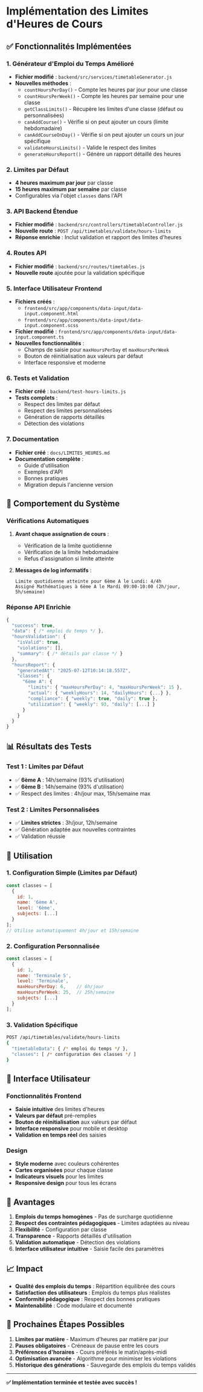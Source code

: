 # Implémentation des Limites d'Heures de Cours

## ✅ Fonctionnalités Implémentées

### 1. **Générateur d'Emploi du Temps Amélioré**
- **Fichier modifié** : `backend/src/services/timetableGenerator.js`
- **Nouvelles méthodes** :
  - `countHoursPerDay()` - Compte les heures par jour pour une classe
  - `countHoursPerWeek()` - Compte les heures par semaine pour une classe
  - `getClassLimits()` - Récupère les limites d'une classe (défaut ou personnalisées)
  - `canAddCourse()` - Vérifie si on peut ajouter un cours (limite hebdomadaire)
  - `canAddCourseOnDay()` - Vérifie si on peut ajouter un cours un jour spécifique
  - `validateHoursLimits()` - Valide le respect des limites
  - `generateHoursReport()` - Génère un rapport détaillé des heures

### 2. **Limites par Défaut**
- **4 heures maximum par jour** par classe
- **15 heures maximum par semaine** par classe
- Configurables via l'objet `classes` dans l'API

### 3. **API Backend Étendue**
- **Fichier modifié** : `backend/src/controllers/timetableController.js`
- **Nouvelle route** : `POST /api/timetables/validate/hours-limits`
- **Réponse enrichie** : Inclut validation et rapport des limites d'heures

### 4. **Routes API**
- **Fichier modifié** : `backend/src/routes/timetables.js`
- **Nouvelle route** ajoutée pour la validation spécifique

### 5. **Interface Utilisateur Frontend**
- **Fichiers créés** :
  - `frontend/src/app/components/data-input/data-input.component.html`
  - `frontend/src/app/components/data-input/data-input.component.scss`
- **Fichier modifié** : `frontend/src/app/components/data-input/data-input.component.ts`
- **Nouvelles fonctionnalités** :
  - Champs de saisie pour `maxHoursPerDay` et `maxHoursPerWeek`
  - Bouton de réinitialisation aux valeurs par défaut
  - Interface responsive et moderne

### 6. **Tests et Validation**
- **Fichier créé** : `backend/test-hours-limits.js`
- **Tests complets** :
  - Respect des limites par défaut
  - Respect des limites personnalisées
  - Génération de rapports détaillés
  - Détection des violations

### 7. **Documentation**
- **Fichier créé** : `docs/LIMITES_HEURES.md`
- **Documentation complète** :
  - Guide d'utilisation
  - Exemples d'API
  - Bonnes pratiques
  - Migration depuis l'ancienne version

## 🎯 Comportement du Système

### Vérifications Automatiques
1. **Avant chaque assignation de cours** :
   - Vérification de la limite quotidienne
   - Vérification de la limite hebdomadaire
   - Refus d'assignation si limite atteinte

2. **Messages de log informatifs** :
   ```
   Limite quotidienne atteinte pour 6ème A le Lundi: 4/4h
   Assigné Mathématiques à 6ème A le Mardi 09:00-10:00 (2h/jour, 5h/semaine)
   ```

### Réponse API Enrichie
```javascript
{
  "success": true,
  "data": { /* emploi du temps */ },
  "hoursValidation": {
    "isValid": true,
    "violations": [],
    "summary": { /* détails par classe */ }
  },
  "hoursReport": {
    "generatedAt": "2025-07-12T10:14:18.557Z",
    "classes": {
      "6ème A": {
        "limits": { "maxHoursPerDay": 4, "maxHoursPerWeek": 15 },
        "actual": { "weeklyHours": 14, "dailyHours": {...} },
        "compliance": { "weekly": true, "daily": true },
        "utilization": { "weekly": 93, "daily": [...] }
      }
    }
  }
}
```

## 📊 Résultats des Tests

### Test 1 : Limites par Défaut
- ✅ **6ème A** : 14h/semaine (93% d'utilisation)
- ✅ **6ème B** : 14h/semaine (93% d'utilisation)
- ✅ Respect des limites : 4h/jour max, 15h/semaine max

### Test 2 : Limites Personnalisées
- ✅ **Limites strictes** : 3h/jour, 12h/semaine
- ✅ Génération adaptée aux nouvelles contraintes
- ✅ Validation réussie

## 🔧 Utilisation

### 1. **Configuration Simple (Limites par Défaut)**
```javascript
const classes = [
  {
    id: 1,
    name: '6ème A',
    level: '6ème',
    subjects: [...]
  }
];
// Utilise automatiquement 4h/jour et 15h/semaine
```

### 2. **Configuration Personnalisée**
```javascript
const classes = [
  {
    id: 1,
    name: 'Terminale S',
    level: 'Terminale',
    maxHoursPerDay: 6,    // 6h/jour
    maxHoursPerWeek: 25,  // 25h/semaine
    subjects: [...]
  }
];
```

### 3. **Validation Spécifique**
```bash
POST /api/timetables/validate/hours-limits
{
  "timetableData": { /* emploi du temps */ },
  "classes": [ /* configuration des classes */ ]
}
```

## 🎨 Interface Utilisateur

### Fonctionnalités Frontend
- **Saisie intuitive** des limites d'heures
- **Valeurs par défaut** pré-remplies
- **Bouton de réinitialisation** aux valeurs par défaut
- **Interface responsive** pour mobile et desktop
- **Validation en temps réel** des saisies

### Design
- **Style moderne** avec couleurs cohérentes
- **Cartes organisées** pour chaque classe
- **Indicateurs visuels** pour les limites
- **Responsive design** pour tous les écrans

## 🚀 Avantages

1. **Emplois du temps homogènes** - Pas de surcharge quotidienne
2. **Respect des contraintes pédagogiques** - Limites adaptées au niveau
3. **Flexibilité** - Configuration par classe
4. **Transparence** - Rapports détaillés d'utilisation
5. **Validation automatique** - Détection des violations
6. **Interface utilisateur intuitive** - Saisie facile des paramètres

## 📈 Impact

- **Qualité des emplois du temps** : Répartition équilibrée des cours
- **Satisfaction des utilisateurs** : Emplois du temps plus réalistes
- **Conformité pédagogique** : Respect des bonnes pratiques
- **Maintenabilité** : Code modulaire et documenté

## 🔮 Prochaines Étapes Possibles

1. **Limites par matière** - Maximum d'heures par matière par jour
2. **Pauses obligatoires** - Créneaux de pause entre les cours
3. **Préférences d'horaires** - Cours préférés le matin/après-midi
4. **Optimisation avancée** - Algorithme pour minimiser les violations
5. **Historique des générations** - Sauvegarde des emplois du temps validés

---

**✅ Implémentation terminée et testée avec succès !** 